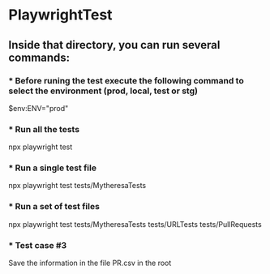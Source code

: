 # PlaywrightTest

## Inside that directory, you can run several commands:

### * Before runing the test execute the following command to select the environment (prod, local, test or stg)
$env:ENV="prod"

### * Run all the tests
npx playwright test

### * Run a single test file
npx playwright test tests/MytheresaTests

### * Run a set of test files
npx playwright test tests/MytheresaTests tests/URLTests tests/PullRequests

### * Test case #3
Save the information in the file PR.csv in the root